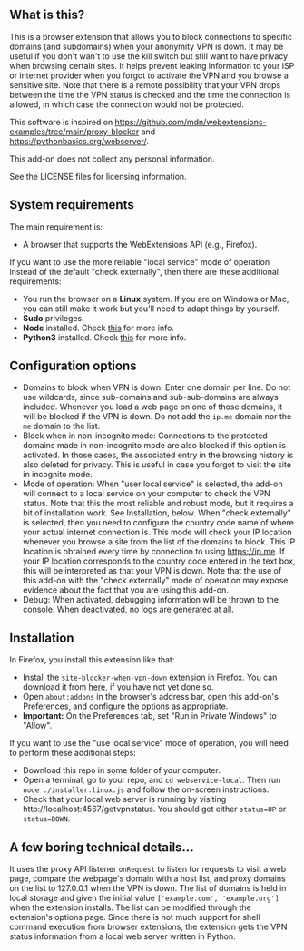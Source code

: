 
## What is this?

This is a browser extension that allows you to block connections to specific domains (and subdomains) when your anonymity VPN is down. It may be useful if you don't wan't to use the kill switch but still want to have privacy when browsing certain sites. It helps prevent leaking information to your ISP or internet provider when you forgot to activate the VPN and you browse a sensitive site. Note that there is a remote possibility that your VPN drops between the time the VPN status is checked and the time the connection is allowed, in which case the connection would not be protected. 

This software is inspired on https://github.com/mdn/webextensions-examples/tree/main/proxy-blocker and https://pythonbasics.org/webserver/.

This add-on does not collect any personal information.

See the LICENSE files for licensing information.

## System requirements

The main requirement is:

- A browser that supports the WebExtensions API (e.g., Firefox).

If you want to use the more reliable "local service" mode of operation instead of the default "check externally", then there are these additional requirements:

- You run the browser on a **Linux** system.
  If you are on Windows or Mac, you can still make it work but you'll need to adapt things by yourself.
- **Sudo** privileges.
- **Node** installed. Check [this](https://nodejs.org/en/download/prebuilt-installer) for more info.
- **Python3** installed. Check [this](https://www.python.org/downloads/) for more info.

## Configuration options

- Domains to block when VPN is down:
  Enter one domain per line. Do not use wildcards, since sub-domains and sub-sub-domains are always included. Whenever you load a web page on one of those domains, it will be blocked if the VPN is down. Do not add the `ip.me` domain nor the `me` domain to the list.
- Block when in non-incognito mode:
  Connections to the protected domains made in non-incognito mode are also blocked if this option is activated. In those cases, the associated entry in the browsing history is also deleted for privacy. This is useful in case you forgot to visit the site in incognito mode.
- Mode of operation:
  When "user local service" is selected, the add-on will connect to a local service on your computer to check the VPN status. Note that this the most reliable and robust mode, but it requires a bit of installation work. See Installation, below.
  When "check externally" is selected, then you need to configure the country code name of where your actual internet connection is. This mode will check your IP location whenever you browse a site from the list of the domains to block. This IP location is obtained every time by connection to using https://ip.me. If your IP location corresponds to the country code entered in the text box, this will be interpreted as that your VPN is down. Note that the use of this add-on with the "check externally" mode of operation may expose evidence about the fact that you are using this add-on.
- Debug:
  When activated, debugging information will be thrown to the console. When deactivated, no logs are generated at all.

## Installation

In Firefox, you install this extension like that:

* Install the `site-blocker-when-vpn-down` extension in Firefox. You can download it from [here](https://addons.mozilla.org/en-US/firefox/addon/site-blocker-when-vpn-down/), if you have not yet done so.
* Open `about:addons` in the browser's address bar, open this add-on's Preferences, and configure the options as appropriate.
* **Important:** On the Preferences tab, set "Run in Private Windows" to "Allow".

If you want to use the "use local service" mode of operation, you will need to perform these additional steps:

* Download this repo in some folder of your computer.
* Open a terminal, go to your repo, and `cd webservice-local`. Then run `node ./installer.linux.js` and follow the on-screen instructions.
* Check that your local web server is running by visiting http://localhost:4567/getvpnstatus. You should get either `status=UP` or `status=DOWN`.

## A few boring technical details...

It uses the proxy API listener `onRequest` to listen for requests to visit a web page, compare the webpage's domain with a host list, and proxy domains on the list to 127.0.0.1 when the VPN is down. The list of domains is held in local storage and given the initial value `['example.com', 'example.org']` when the extension installs. The list can be modified through the extension's options page. Since there is not much support for shell command execution from browser extensions, the extension gets the VPN status information from a local web server written in Python.
